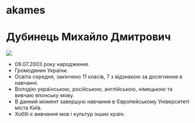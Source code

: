 # akames
<!DOCTYPE html>
<html>
  <head>
    <meta charset="utf-8">
  </head>
  <body>
    <h1>Дубинець Михайло Дмитрович</h1>
    <img src="img/dsd.jpg">
    <ul>
      <li>09.07.2003 року народження.</li>
      <li>Громодянин України.</li>
      <li>Освіта середня, закінчено 11 класів, 7 з відзнакою за досягнення в навчанні.</li>
      <li>Володію українською, російською, англійською, німецькою та вивчаю японську мову.</li>
      <li>В данний момент завершую навчання в Європейському Університеті міста Київ.</li>
      <li>Хоббі є вивчання мов і культур інших країн.</li>
    </ul>
  </body>
</html>
